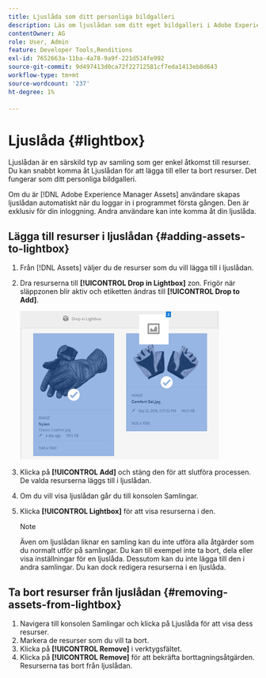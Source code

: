 ```yaml
---
title: Ljuslåda som ditt personliga bildgalleri
description: Läs om ljuslådan som ditt eget bildgalleri i Adobe Experience Manager Assets].
contentOwner: AG
role: User, Admin
feature: Developer Tools,Renditions
exl-id: 7652663a-11ba-4a78-9a9f-221d514fe992
source-git-commit: 9d497413d0ca72f22712581cf7eda1413eb8d643
workflow-type: tm+mt
source-wordcount: '237'
ht-degree: 1%

---
```


# Ljuslåda {#lightbox}

Ljuslådan är en särskild typ av samling som ger enkel åtkomst till resurser. Du kan snabbt komma åt Ljuslådan för att lägga till eller ta bort resurser. Det fungerar som ditt personliga bildgalleri.

Om du är [!DNL Adobe Experience Manager Assets] användare skapas ljuslådan automatiskt när du loggar in i programmet första gången. Den är exklusiv för din inloggning. Andra användare kan inte komma åt din ljuslåda.

## Lägga till resurser i ljuslådan {#adding-assets-to-lightbox}

1. Från [!DNL Assets] väljer du de resurser som du vill lägga till i ljuslådan.
1. Dra resurserna till **[!UICONTROL Drop in Lightbox]** zon. Frigör när släppzonen blir aktiv och etiketten ändras till **[!UICONTROL Drop to Add]**.

   ![add_to_lightbox](assets/add_to_lightbox.png)

1. Klicka på **[!UICONTROL Add]** och stäng den för att slutföra processen. De valda resurserna läggs till i ljuslådan.
1. Om du vill visa ljuslådan går du till konsolen Samlingar.
1. Klicka **[!UICONTROL Lightbox]** för att visa resurserna i den.

   >[!NOTE]
   >
   >Även om ljuslådan liknar en samling kan du inte utföra alla åtgärder som du normalt utför på samlingar. Du kan till exempel inte ta bort, dela eller visa inställningar för en ljuslåda. Dessutom kan du inte lägga till den i andra samlingar. Du kan dock redigera resurserna i en ljuslåda.

## Ta bort resurser från ljuslådan {#removing-assets-from-lightbox}

1. Navigera till konsolen Samlingar och klicka på Ljuslåda för att visa dess resurser.
1. Markera de resurser som du vill ta bort.
1. Klicka på **[!UICONTROL Remove]** i verktygsfältet.
1. Klicka på **[!UICONTROL Remove]** för att bekräfta borttagningsåtgärden. Resurserna tas bort från ljuslådan.
